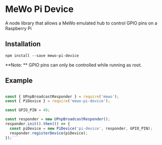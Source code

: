 # MeWo Pi Device

A node library that allows a MeWo emulated hub to control GPIO pins on a Raspberry Pi

## Installation

`npm install --save mewo-pi-device`

**Note: ** GPIO pins can only be controlled while running as root.

## Example

```javascript

const { UPnpBroadcastResponder } = require('mewo');
const { PiDevice } = require('mewo-pi-device');

const GPIO_PIN = 40;

const responder = new UPnpBroadcastResponder();
responder.init().then(() => {
  const piDevice = new PiDevice('pi-device', responder, GPIO_PIN);
  responder.registerDevice(piDevice);
});```